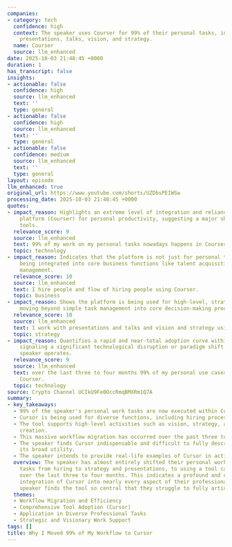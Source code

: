 ```yaml
---
companies:
- category: tech
  confidence: high
  context: The speaker uses Courser for 99% of their personal tasks, including hiring,
    presentations, talks, vision, and strategy.
  name: Courser
  source: llm_enhanced
date: 2025-10-03 21:48:45 +0000
duration: 1
has_transcript: false
insights:
- actionable: false
  confidence: high
  source: llm_enhanced
  text: ''
  type: general
- actionable: false
  confidence: high
  source: llm_enhanced
  text: ''
  type: general
- actionable: false
  confidence: medium
  source: llm_enhanced
  text: ''
  type: general
layout: episode
llm_enhanced: true
original_url: https://www.youtube.com/shorts/UZDbsPEIWSw
processing_date: 2025-10-03 21:48:45 +0000
quotes:
- impact_reason: Highlights an extreme level of integration and reliance on a specific
    platform (Courser) for personal productivity, suggesting a major shift in workflow
    tools.
  relevance_score: 9
  source: llm_enhanced
  text: 99% of my work on my personal tasks nowadays happens in Courser.
  topic: technology
- impact_reason: Indicates that the platform is not just for personal tasks but is
    being integrated into core business functions like talent acquisition and workflow
    management.
  relevance_score: 10
  source: llm_enhanced
  text: I hire people and flow of hiring people using Courser.
  topic: business
- impact_reason: Shows the platform is being used for high-level, strategic activities,
    moving beyond simple task management into core decision-making processes.
  relevance_score: 10
  source: llm_enhanced
  text: I work with presentations and talks and vision and strategy using Courser.
  topic: strategy
- impact_reason: Quantifies a rapid and near-total adoption curve within a short timeframe,
    signaling a significant technological disruption or paradigm shift in how the
    speaker operates.
  relevance_score: 9
  source: llm_enhanced
  text: over the last three to four months 99% of my personal use cases switched to
    Courser.
  topic: technology
source: Crypto Channel UCIkU9Fe0OccRmqBMXRm1Q7A
summary:
- key_takeaways:
  - 99% of the speaker's personal work tasks are now executed within Cursor.
  - Cursor is being used for diverse functions, including hiring processes.
  - The tool supports high-level activities such as vision, strategy, and presentation
    creation.
  - This massive workflow migration has occurred over the past three to four months.
  - The speaker finds Cursor indispensable and difficult to fully describe due to
    its broad utility.
  - The speaker intends to provide real-life examples of Cursor in action.
  overview: The speaker has almost entirely shifted their personal workflow, encompassing
    tasks from hiring to strategy and presentations, to using a tool called Cursor
    over the last three to four months. This indicates a profound and comprehensive
    integration of Cursor into nearly every aspect of their professional life. The
    speaker finds the tool so central that they struggle to fully articulate its scope.
  themes:
  - Workflow Migration and Efficiency
  - Comprehensive Tool Adoption (Cursor)
  - Application in Diverse Professional Tasks
  - Strategic and Visionary Work Support
tags: []
title: Why I Moved 99% of My Workflow to Cursor
---
```


<!-- Episode automatically generated from analysis data -->
<!-- Processing completed: 2025-10-03 21:48:45 UTC -->
